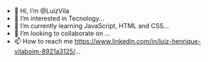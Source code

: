 - 👋 Hi, I’m @LuizVila
- 👀 I’m interested in Tecnology...
- 🌱 I’m currently learning JavaScript, HTML and CSS...
- 💞️ I’m looking to collaborate on ...
- 📫 How to reach me https://www.linkedin.com/in/luiz-henrique-vilaboim-8921a3125/...

<!---
LuizVila/LuizVila is a ✨ special ✨ repository because its `README.md` (this file) appears on your GitHub profile.
You can click the Preview link to take a look at your changes.
--->
